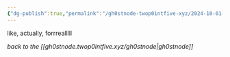 ```yaml
---
{"dg-publish":true,"permalink":"/gh0stnode-twop0intfive-xyz/2024-10-01-actual-posts-incoming/","title":"ACTUAL POSTS INCOMING"}
---
```



like, actually, forrrealllll




*back to the [[gh0stnode.twop0intfive.xyz/gh0stnode\|gh0stnode]]*